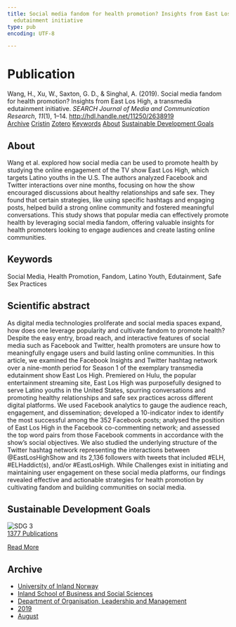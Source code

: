 ```yaml
---
title: Social media fandom for health promotion? Insights from East Los High, a transmedia
  edutainment initiative
type: pub
encoding: UTF-8

---
```

<h1>Publication</h1>
<article id="csl-bib-container-DM74XFR4" class="csl-bib-container">
  <div class="csl-bib-body"> <div class="csl-entry">Wang, H., Xu, W., Saxton, G. D., &#38; Singhal, A. (2019). Social media fandom for health promotion? Insights from East Los High, a transmedia edutainment initiative. <i>SEARCH Journal of Media and Communication Research</i>, <i>11</i>(1), 1–14. <a href="http://hdl.handle.net/11250/2638919">http://hdl.handle.net/11250/2638919</a></div> </div>
  <div class="csl-bib-buttons">
    <a href="#taxonomy-article-DM74XFR4" alt="archive" class="csl-bib-button">Archive</a>
    <a href="https://app.cristin.no/results/show.jsf?id=1719584" alt="Cristin" class="csl-bib-button">Cristin</a>
    <a href="http://zotero.org/groups/5881554/items/DM74XFR4" alt="Zotero" class="csl-bib-button">Zotero</a>
    <a href="#keywords-article-DM74XFR4" alt="keywords" class="csl-bib-button">Keywords</a>
    <a href="#about-article-DM74XFR4" alt="about_pub" class="csl-bib-button">About</a>
    <a href="#sdg-article-DM74XFR4" alt="sdg" class="csl-bib-button">Sustainable Development Goals</a>
  </div>
  <div id="csl-bib-meta-container-DM74XFR4"></div>
</article>
<div id="csl-bib-meta-DM74XFR4" class="csl-bib-meta">
  <article id="about-article-DM74XFR4" class="about_pub-article">
    <h1>About</h1>
    Wang et al. explored how social media can be used to promote health by studying the online engagement of the TV show East Los High, which targets Latino youths in the U.S. The authors analyzed Facebook and Twitter interactions over nine months, focusing on how the show encouraged discussions about healthy relationships and safe sex. They found that certain strategies, like using specific hashtags and engaging posts, helped build a strong online community and fostered meaningful conversations. This study shows that popular media can effectively promote health by leveraging social media fandom, offering valuable insights for health promoters looking to engage audiences and create lasting online communities.
  </article>
  <article id="keywords-article-DM74XFR4" class="keywords-article">
    <h1>Keywords</h1>
    Social Media, Health Promotion, Fandom, Latino Youth, Edutainment, Safe Sex Practices
  </article>
  <article id="abstract-article-DM74XFR4" class="abstract-article">
    <h1>Scientific abstract</h1>
    As digital media technologies proliferate and social media spaces expand, how does one leverage popularity and cultivate fandom to promote health? Despite the easy entry, broad reach, and interactive features of social media such as Facebook and Twitter, health promoters are unsure how to meaningfully engage users and build lasting online communities. In this article, we examined the Facebook Insights and Twitter hashtag network over a nine-month period for Season 1 of the exemplary transmedia edutainment show East Los High. Premiered on Hulu, the popular entertainment streaming site, East Los High was purposefully designed to serve Latino youths in the United States, spurring conversations and promoting healthy relationships and safe sex practices across different digital platforms. We used Facebook analytics to gauge the audience reach, engagement, and dissemination; developed a 10-indicator index to identify the most successful among the 352 Facebook posts; analysed the position of East Los High in the Facebook co-commenting network; and assessed the top word pairs from those Facebook comments in accordance with the show’s social objectives. We also studied the underlying structure of the Twitter hashtag network representing the interactions between @EastLosHighShow and its 2,136 followers with tweets that included #ELH, #ELHaddict(s), and/or #EastLosHigh. While Challenges exist in initiating and maintaining user engagement on these social media platforms, our findings revealed effective and actionable strategies for health promotion by cultivating fandom and building communities on social media.
  </article>
  <article id="sdg-article-DM74XFR4" class="sdg-article">
    <h1>Sustainable Development Goals</h1>
    <div class="sdg-container"><div id="sdg3" class="sdg">
        <img src="{{< params subfolder >}}images/sdg/sdg03_en.png" class="image" alt="SDG 3">
        <div class="sdg-overlay">
          <a href="{{< params subfolder >}}en/archive/?sdg=3#archive" class="sdg-publication-count"><span>1377</span> Publications</a>
          <p><a href="https://sdgs.un.org/goals/goal3" class="sdg-read-more">Read More</a></p>
        </div>
      </div></div>
  </article>
  <article id="taxonomy-article-DM74XFR4" class="taxonomy-article">
    <h1>Archive</h1>
    <ul>
      <li><a href="{{< params subfolder >}}en/archive/?key=3DCRN523">University of Inland Norway</a></li>
      <li><a href="{{< params subfolder >}}en/archive/?key=DU8Q9LN9">Inland School of Business and Social Sciences</a></li>
      <li><a href="{{< params subfolder >}}en/archive/?key=4LUWR3ZM">Department of Organisation, Leadership and Management</a></li>
      <li><a href="{{< params subfolder >}}en/archive/?key=7GQPC2L9">2019</a></li>
      <li><a href="{{< params subfolder >}}en/archive/?key=PZYFFFTB">August</a></li>
    </ul>
  </article>
</div>
